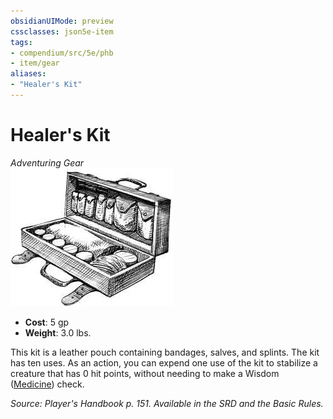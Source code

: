 ```yaml
---
obsidianUIMode: preview
cssclasses: json5e-item
tags:
- compendium/src/5e/phb
- item/gear
aliases: 
- "Healer's Kit"
---
```

# Healer's Kit
*Adventuring Gear*  
![](https://raw.githubusercontent.com/5etools-mirror-2/5etools-img/main/items/PHB/Healer's%20Kit.webp#right)  

- **Cost**: 5 gp
- **Weight**: 3.0 lbs.

This kit is a leather pouch containing bandages, salves, and splints. The kit has ten uses. As an action, you can expend one use of the kit to stabilize a creature that has 0 hit points, without needing to make a Wisdom ([Medicine](/3-Mechanics/CLI/rules/skills.md#Medicine)) check.

*Source: Player's Handbook p. 151. Available in the SRD and the Basic Rules.*